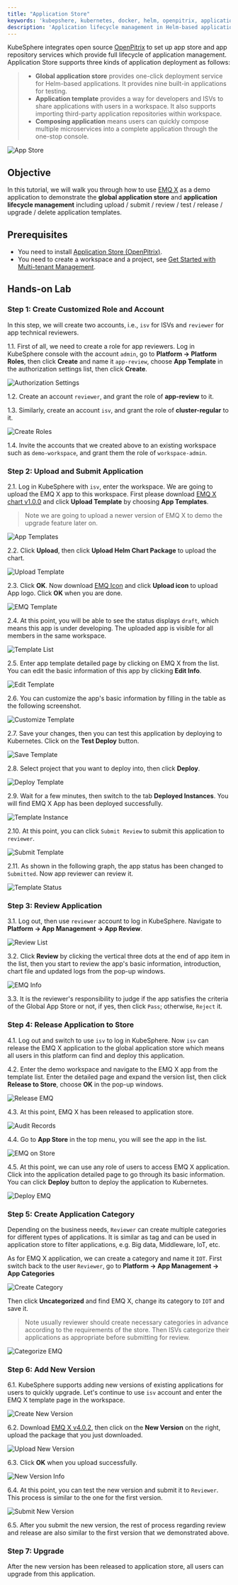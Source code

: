 ```yaml
---
title: "Application Store"
keywords: 'kubepshere, kubernetes, docker, helm, openpitrix, application store'
description: 'Application lifecycle management in Helm-based application store sponsored by OpenPitrix'
---
```


KubeSphere integrates open source [OpenPitrix](https://github.com/openpitrix/openpitrix) to set up app store and app repository services which provide full lifecycle of application management. Application Store supports three kinds of application deployment as follows:

> - **Global application store** provides one-click deployment service for Helm-based applications. It provides nine built-in applications for testing.
> - **Application template** provides a way for developers and ISVs to share applications with users in a workspace. It also supports importing third-party application repositories within workspace.
> - **Composing application** means users can quickly compose multiple microservices into a complete application through the one-stop console.

![App Store](https://pek3b.qingstor.com/kubesphere-docs/png/20200212172234.png)

## Objective

In this tutorial, we will walk you through how to use [EMQ X](https://www.emqx.io/) as a demo application to demonstrate the **global application store** and **application lifecycle management** including upload / submit / review / test / release / upgrade / delete application templates.

## Prerequisites

- You need to install [Application Store (OpenPitrix)](../../installation/install-openpitrix).
- You need to create a workspace and a project, see [Get Started with Multi-tenant Management](../admin-quick-start).

## Hands-on Lab

### Step 1: Create Customized Role and Account

In this step, we will create two accounts, i.e., `isv` for ISVs and `reviewer` for app technical reviewers.

1.1. First of all, we need to create a role for app reviewers. Log in KubeSphere console with the account `admin`, go to **Platform → Platform Roles**, then click **Create** and name it `app-review`, choose **App Template** in the authorization settings list, then click **Create**.

![Authorization Settings](https://pek3b.qingstor.com/kubesphere-docs/png/20200212174022.png)

1.2. Create an account `reviewer`, and grant the role of **app-review** to it.

1.3. Similarly, create an account `isv`, and grant the role of **cluster-regular** to it.

![Create Roles](https://pek3b.qingstor.com/kubesphere-docs/png/20200212180757.png)

1.4. Invite the accounts that we created above to an existing workspace such as `demo-workspace`, and grant them the role of `workspace-admin`.

### Step 2: Upload and Submit Application

2.1. Log in KubeSphere with `isv`, enter the workspace. We are going to upload the EMQ X app to this workspace. First please download [EMQ X chart v1.0.0](https://github.com/kubesphere/tutorial/raw/master/tutorial%205%20-%20app-store/emqx-v1.0.0-rc.1.tgz) and click **Upload Template** by choosing **App Templates**.

> Note we are going to upload a newer version of EMQ X to demo the upgrade feature later on.

![App Templates](https://pek3b.qingstor.com/kubesphere-docs/png/20200212183110.png)

2.2. Click **Upload**, then click **Upload Helm Chart Package** to upload the chart.

![Upload Template](https://pek3b.qingstor.com/kubesphere-docs/png/20200212183634.png)

2.3. Click **OK**. Now download [EMQ Icon](https://github.com/kubesphere/tutorial/raw/master/tutorial%205%20-%20app-store/emqx-logo.png) and click **Upload icon** to upload App logo. Click **OK** when you are done.

![EMQ Template](https://pek3b.qingstor.com/kubesphere-docs/png/20200212232222.png)

2.4. At this point, you will be able to see the status displays `draft`, which means this app is under developing. The uploaded app is visible for all members in the same workspace.

![Template List](https://pek3b.qingstor.com/kubesphere-docs/png/20200212232332.png)

2.5. Enter app template detailed page by clicking on EMQ X from the list. You can edit the basic information of this app by clicking **Edit Info**.

![Edit Template](https://pek3b.qingstor.com/kubesphere-docs/png/20200212232811.png)

2.6. You can customize the app's basic information by filling in the table as the following screenshot.

![Customize Template](https://pek3b.qingstor.com/kubesphere-docs/png/20200213143953.png)

2.7. Save your changes, then you can test this application by deploying to Kubernetes. Click on the **Test Deploy** button.

![Save Template](https://pek3b.qingstor.com/kubesphere-docs/png/20200213152954.png)

2.8. Select project that you want to deploy into, then click **Deploy**.

![Deploy Template](https://pek3b.qingstor.com/kubesphere-docs/png/20200213153820.png)

2.9. Wait for a few minutes, then switch to the tab **Deployed Instances**. You will find EMQ X App has been deployed successfully.

![Template Instance](https://pek3b.qingstor.com/kubesphere-docs/png/20200213161854.png)

2.10. At this point, you can click `Submit Review` to submit this application to `reviewer`.

![Submit Template](https://pek3b.qingstor.com/kubesphere-docs/png/20200213162159.png)

2.11. As shown in the following graph, the app status has been changed to `Submitted`. Now app reviewer can review it.

![Template Status](https://pek3b.qingstor.com/kubesphere-docs/png/20200213162811.png)

### Step 3: Review Application

3.1. Log out, then use `reviewer` account to log in KubeSphere. Navigate to **Platform → App Management → App Review**.

![Review List](https://pek3b.qingstor.com/kubesphere-docs/png/20200213163535.png)

3.2. Click **Review** by clicking the vertical three dots at the end of app item in the list, then you start to review the app's basic information, introduction, chart file and updated logs from the pop-up windows.

![EMQ Info](https://pek3b.qingstor.com/kubesphere-docs/png/20200213163802.png)

3.3. It is the reviewer's responsibility to judge if the app satisfies the criteria of the Global App Store or not, if yes, then click `Pass`; otherwise, `Reject` it.

### Step 4: Release Application to Store

4.1. Log out and switch to use `isv` to log in KubeSphere. Now `isv` can release the EMQ X application to the global application store which means all users in this platform can find and deploy this application.

4.2. Enter the demo workspace and navigate to the EMQ X app from the template list. Enter the detailed page and expand the version list, then click **Release to Store**, choose **OK** in the pop-up windows.

![Release EMQ](https://pek3b.qingstor.com/kubesphere-docs/png/20200213171324.png)

4.3. At this point, EMQ X has been released to application store.

![Audit Records](https://pek3b.qingstor.com/kubesphere-docs/png/20200213171705.png)

4.4. Go to **App Store** in the top menu, you will see the app in the list.

![EMQ on Store](https://pek3b.qingstor.com/kubesphere-docs/png/20200213172436.png)

4.5. At this point, we can use any role of users to access EMQ X application. Click into the application detailed page to go through its basic information. You can click **Deploy** button to deploy the application to Kubernetes.

![Deploy EMQ](https://pek3b.qingstor.com/kubesphere-docs/png/20200213172650.png)

### Step 5: Create Application Category

Depending on the business needs, `Reviewer` can create multiple categories for different types of applications. It is similar as tag and can be used in application store to filter applications, e.g. Big data, Middleware, IoT, etc.

As for EMQ X application, we can create a category and name it `IOT`. First switch back to the user `Reviewer`, go to **Platform → App Management → App Categories**

![Create Category](https://pek3b.qingstor.com/kubesphere-docs/png/20200213172046.png)

Then click **Uncategorized** and find EMQ X, change its category to `IOT` and save it.

> Note usually reviewer should create necessary categories in advance according to the requirements of the store. Then ISVs categorize their applications as appropriate before submitting for review.

![Categorize EMQ](https://pek3b.qingstor.com/kubesphere-docs/png/20200213172311.png)

### Step 6: Add New Version

6.1. KubeSphere supports adding new versions of existing applications for users to quickly upgrade. Let's continue to use `isv` account and enter the EMQ X template page in the workspace.

![Create New Version](https://pek3b.qingstor.com/kubesphere-docs/png/20200213173325.png)

6.2. Download [EMQ X v4.0.2](https://github.com/kubesphere/tutorial/raw/master/tutorial%205%20-%20app-store/emqx-v4.0.2.tgz), then click on the **New Version** on the right, upload the package that you just downloaded.

![Upload New Version](https://pek3b.qingstor.com/kubesphere-docs/png/20200213173744.png)

6.3. Click **OK** when you upload successfully.

![New Version Info](https://pek3b.qingstor.com/kubesphere-docs/png/20200213174026.png)

6.4. At this point, you can test the new version and submit it to `Reviewer`. This process is similar to the one for the first version.

![Submit New Version](https://pek3b.qingstor.com/kubesphere-docs/png/20200213174256.png)

6.5. After you submit the new version, the rest of process regarding review and release are also similar to the first version that we demonstrated above.

### Step 7: Upgrade

After the new version has been released to application store, all users can upgrade from this application.
